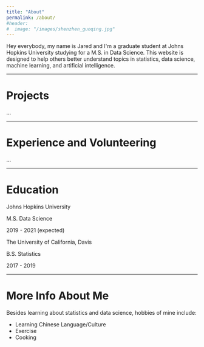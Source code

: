 ```yaml
---
title: "About"
permalink: /about/
#header:
#  image: "/images/shenzhen_guoqing.jpg"
---
```

Hey everybody, my name is Jared and I'm a graduate student at Johns Hopkins University studying for a M.S. in Data Science. This website is designed to help others better understand topics in statistics, data science, machine learning, and artificial intelligence.

------
# Projects
...

------
# Experience and Volunteering
...

------
# Education
Johns Hopkins University

M.S. Data Science

2019 - 2021 (expected)


The University of California, Davis

B.S. Statistics

2017 - 2019

------
# More Info About Me
Besides learning about statistics and data science, hobbies of mine include:
- Learning Chinese Language/Culture
- Exercise
- Cooking
